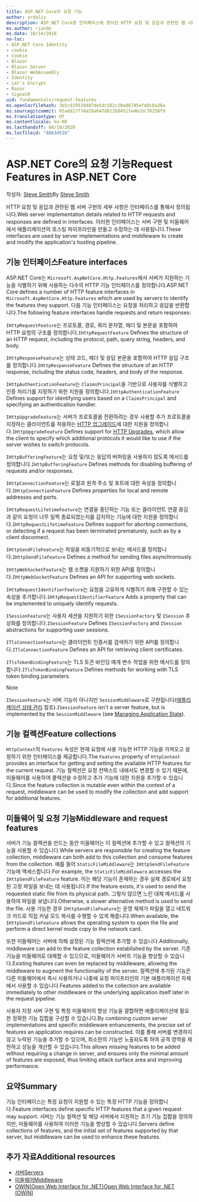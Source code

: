 ```yaml
---
title: ASP.NET Core의 요청 기능
author: ardalis
description: ASP.NET Core용 인터페이스에 정의된 HTTP 요청 및 응답과 관련된 웹 서버 구현 세부 사항에 대해 알아봅니다.
ms.author: riande
ms.date: 10/14/2016
no-loc:
- ASP.NET Core Identity
- cookie
- Cookie
- Blazor
- Blazor Server
- Blazor WebAssembly
- Identity
- Let's Encrypt
- Razor
- SignalR
uid: fundamentals/request-features
ms.openlocfilehash: 3b5c929519407de5dc582c10a86745efddc8a38a
ms.sourcegitcommit: 65add17f74a29a647d812b04517e46cbc78258f9
ms.translationtype: HT
ms.contentlocale: ko-KR
ms.lasthandoff: 08/19/2020
ms.locfileid: "88634516"
---
```

# <a name="request-features-in-aspnet-core"></a><span data-ttu-id="f2c45-103">ASP.NET Core의 요청 기능</span><span class="sxs-lookup"><span data-stu-id="f2c45-103">Request Features in ASP.NET Core</span></span>

<span data-ttu-id="f2c45-104">작성자: [Steve Smith](https://ardalis.com/)</span><span class="sxs-lookup"><span data-stu-id="f2c45-104">By [Steve Smith](https://ardalis.com/)</span></span>

<span data-ttu-id="f2c45-105">HTTP 요청 및 응답과 관련된 웹 서버 구현의 세부 사항은 인터페이스를 통해서 정의됩니다.</span><span class="sxs-lookup"><span data-stu-id="f2c45-105">Web server implementation details related to HTTP requests and responses are defined in interfaces.</span></span> <span data-ttu-id="f2c45-106">이러한 인터페이스는 서버 구현 및 미들웨어에서 애플리케이션의 호스팅 파이프라인을 만들고 수정하는 데 사용됩니다.</span><span class="sxs-lookup"><span data-stu-id="f2c45-106">These interfaces are used by server implementations and middleware to create and modify the application's hosting pipeline.</span></span>

## <a name="feature-interfaces"></a><span data-ttu-id="f2c45-107">기능 인터페이스</span><span class="sxs-lookup"><span data-stu-id="f2c45-107">Feature interfaces</span></span>

<span data-ttu-id="f2c45-108">ASP.NET Core는 `Microsoft.AspNetCore.Http.Features`에서 서버가 지원하는 기능을 식별하기 위해 사용하는 다수의 HTTP 기능 인터페이스를 정의합니다.</span><span class="sxs-lookup"><span data-stu-id="f2c45-108">ASP.NET Core defines a number of HTTP feature interfaces in `Microsoft.AspNetCore.Http.Features` which are used by servers to identify the features they support.</span></span> <span data-ttu-id="f2c45-109">다음 기능 인터페이스는 요청을 처리하고 응답을 반환합니다.</span><span class="sxs-lookup"><span data-stu-id="f2c45-109">The following feature interfaces handle requests and return responses:</span></span>

<span data-ttu-id="f2c45-110">`IHttpRequestFeature`는 프로토콜, 경로, 쿼리 문자열, 헤더 및 본문을 포함하여 HTTP 요청의 구조를 정의합니다.</span><span class="sxs-lookup"><span data-stu-id="f2c45-110">`IHttpRequestFeature` Defines the structure of an HTTP request, including the protocol, path, query string, headers, and body.</span></span>

<span data-ttu-id="f2c45-111">`IHttpResponseFeature`는 상태 코드, 헤더 및 응답 본문을 포함하여 HTTP 응답 구조를 정의합니다.</span><span class="sxs-lookup"><span data-stu-id="f2c45-111">`IHttpResponseFeature` Defines the structure of an HTTP response, including the status code, headers, and body of the response.</span></span>

<span data-ttu-id="f2c45-112">`IHttpAuthenticationFeature`는 `ClaimsPrincipal`을 기반으로 사용자를 식별하고 인증 처리기를 지정하기 위한 지원을 정의합니다.</span><span class="sxs-lookup"><span data-stu-id="f2c45-112">`IHttpAuthenticationFeature` Defines support for identifying users based on a `ClaimsPrincipal` and specifying an authentication handler.</span></span>

<span data-ttu-id="f2c45-113">`IHttpUpgradeFeature`는 서버가 프로토콜을 전환하려는 경우 사용할 추가 프로토콜을 지정하는 클라이언트를 허용하는 [HTTP 업그레이드](https://tools.ietf.org/html/rfc2616.html#section-14.42)에 대한 지원을 정의합니다.</span><span class="sxs-lookup"><span data-stu-id="f2c45-113">`IHttpUpgradeFeature` Defines support for [HTTP Upgrades](https://tools.ietf.org/html/rfc2616.html#section-14.42), which allow the client to specify which additional protocols it would like to use if the server wishes to switch protocols.</span></span>

<span data-ttu-id="f2c45-114">`IHttpBufferingFeature`는 요청 및/또는 응답의 버퍼링을 사용하지 않도록 메서드를 정의합니다.</span><span class="sxs-lookup"><span data-stu-id="f2c45-114">`IHttpBufferingFeature` Defines methods for disabling buffering of requests and/or responses.</span></span>

<span data-ttu-id="f2c45-115">`IHttpConnectionFeature`는 로컬과 원격 주소 및 포트에 대한 속성을 정의합니다.</span><span class="sxs-lookup"><span data-stu-id="f2c45-115">`IHttpConnectionFeature` Defines properties for local and remote addresses and ports.</span></span>

<span data-ttu-id="f2c45-116">`IHttpRequestLifetimeFeature`는 연결을 중단하는 기능 또는 클라이언트 연결 끊김과 같이 요청이 너무 일찍 종료되었는지를 감지하는 기능에 대한 지원을 정의합니다.</span><span class="sxs-lookup"><span data-stu-id="f2c45-116">`IHttpRequestLifetimeFeature` Defines support for aborting connections, or detecting if a request has been terminated prematurely, such as by a client disconnect.</span></span>

<span data-ttu-id="f2c45-117">`IHttpSendFileFeature`는 파일을 비동기적으로 보내는 메서드를 정의합니다.</span><span class="sxs-lookup"><span data-stu-id="f2c45-117">`IHttpSendFileFeature` Defines a method for sending files asynchronously.</span></span>

<span data-ttu-id="f2c45-118">`IHttpWebSocketFeature`는 웹 소켓을 지원하기 위한 API를 정의합니다.</span><span class="sxs-lookup"><span data-stu-id="f2c45-118">`IHttpWebSocketFeature` Defines an API for supporting web sockets.</span></span>

<span data-ttu-id="f2c45-119">`IHttpRequestIdentifierFeature`는 요청을 고유하게 식별하기 위해 구현할 수 있는 속성을 추가합니다.</span><span class="sxs-lookup"><span data-stu-id="f2c45-119">`IHttpRequestIdentifierFeature` Adds a property that can be implemented to uniquely identify requests.</span></span>

<span data-ttu-id="f2c45-120">`ISessionFeature`는 사용자 세션을 지원하기 위한 `ISessionFactory` 및 `ISession` 추상화를 정의합니다.</span><span class="sxs-lookup"><span data-stu-id="f2c45-120">`ISessionFeature` Defines `ISessionFactory` and `ISession` abstractions for supporting user sessions.</span></span>

<span data-ttu-id="f2c45-121">`ITlsConnectionFeature`는 클라이언트 인증서를 검색하기 위한 API를 정의합니다.</span><span class="sxs-lookup"><span data-stu-id="f2c45-121">`ITlsConnectionFeature` Defines an API for retrieving client certificates.</span></span>

<span data-ttu-id="f2c45-122">`ITlsTokenBindingFeature`는 TLS 토큰 바인딩 매개 변수 작업을 위한 메서드를 정의합니다.</span><span class="sxs-lookup"><span data-stu-id="f2c45-122">`ITlsTokenBindingFeature` Defines methods for working with TLS token binding parameters.</span></span>

> [!NOTE]
> <span data-ttu-id="f2c45-123">`ISessionFeature`는 서버 기능이 아니지만 `SessionMiddleware`로 구현됩니다([애플리케이션 상태 관리](app-state.md) 참조).</span><span class="sxs-lookup"><span data-stu-id="f2c45-123">`ISessionFeature` isn't a server feature, but is implemented by the `SessionMiddleware` (see [Managing Application State](app-state.md)).</span></span>

## <a name="feature-collections"></a><span data-ttu-id="f2c45-124">기능 컬렉션</span><span class="sxs-lookup"><span data-stu-id="f2c45-124">Feature collections</span></span>

<span data-ttu-id="f2c45-125">`HttpContext`의 `Features` 속성은 현재 요청에 사용 가능한 HTTP 기능을 가져오고 설정하기 위한 인터페이스를 제공합니다.</span><span class="sxs-lookup"><span data-stu-id="f2c45-125">The `Features` property of `HttpContext` provides an interface for getting and setting the available HTTP features for the current request.</span></span> <span data-ttu-id="f2c45-126">기능 컬렉션은 요청 컨텍스트 내에서도 변경할 수 있기 때문에, 미들웨어를 사용하여 콜렉션을 수정하고 추가 기능에 대한 지원을 추가할 수 있습니다.</span><span class="sxs-lookup"><span data-stu-id="f2c45-126">Since the feature collection is mutable even within the context of a request, middleware can be used to modify the collection and add support for additional features.</span></span>

## <a name="middleware-and-request-features"></a><span data-ttu-id="f2c45-127">미들웨어 및 요청 기능</span><span class="sxs-lookup"><span data-stu-id="f2c45-127">Middleware and request features</span></span>

<span data-ttu-id="f2c45-128">서버가 기능 컬렉션을 만드는 동안 미들웨어는 이 컬렉션에 추가할 수 있고 컬렉션의 기능을 사용할 수 있습니다.</span><span class="sxs-lookup"><span data-stu-id="f2c45-128">While servers are responsible for creating the feature collection, middleware can both add to this collection and consume features from the collection.</span></span> <span data-ttu-id="f2c45-129">예를 들어 `StaticFileMiddleware`는 `IHttpSendFileFeature` 기능에 액세스합니다.</span><span class="sxs-lookup"><span data-stu-id="f2c45-129">For example, the `StaticFileMiddleware` accesses the `IHttpSendFileFeature` feature.</span></span> <span data-ttu-id="f2c45-130">이는 해당 기능이 존재하는 경우 실제 경로에서 요청된 고정 파일을 보내는 데 사용됩니다.</span><span class="sxs-lookup"><span data-stu-id="f2c45-130">If the feature exists, it's used to send the requested static file from its physical path.</span></span> <span data-ttu-id="f2c45-131">그렇지 않으면 느린 대체 메서드를 사용하여 파일을 보냅니다.</span><span class="sxs-lookup"><span data-stu-id="f2c45-131">Otherwise, a slower alternative method is used to send the file.</span></span> <span data-ttu-id="f2c45-132">사용 가능한 경우 `IHttpSendFileFeature`는 운영 체제가 파일을 열고 네트워크 카드로 직접 커널 모드 복사를 수행할 수 있게 해줍니다.</span><span class="sxs-lookup"><span data-stu-id="f2c45-132">When available, the `IHttpSendFileFeature` allows the operating system to open the file and perform a direct kernel mode copy to the network card.</span></span>

<span data-ttu-id="f2c45-133">또한 미들웨어는 서버에 의해 설정된 기능 컬렉션에 추가할 수 있습니다.</span><span class="sxs-lookup"><span data-stu-id="f2c45-133">Additionally, middleware can add to the feature collection established by the server.</span></span> <span data-ttu-id="f2c45-134">기존 기능을 미들웨어로 대체할 수 있으므로, 미들웨어가 서버의 기능을 향상할 수 있습니다.</span><span class="sxs-lookup"><span data-stu-id="f2c45-134">Existing features can even be replaced by middleware, allowing the middleware to augment the functionality of the server.</span></span> <span data-ttu-id="f2c45-135">컬렉션에 추가된 기능은 다른 미들웨어에서 즉시 사용하거나 나중에 요청 파이프라인의 기본 애플리케이션 자체에서 사용할 수 있습니다.</span><span class="sxs-lookup"><span data-stu-id="f2c45-135">Features added to the collection are available immediately to other middleware or the underlying application itself later in the request pipeline.</span></span>

<span data-ttu-id="f2c45-136">사용자 지정 서버 구현 및 특정 미들웨어의 향상 기능을 결합하면 애플리케이션에 필요한 정확한 기능 집합을 구성할 수 있습니다.</span><span class="sxs-lookup"><span data-stu-id="f2c45-136">By combining custom server implementations and specific middleware enhancements, the precise set of features an application requires can be constructed.</span></span> <span data-ttu-id="f2c45-137">이를 통해 서버를 변경하지 않고 누락된 기능을 추가할 수 있으며, 최소한의 기능만 노출되도록 하여 공격 영역을 제한하고 성능을 개선할 수 있습니다.</span><span class="sxs-lookup"><span data-stu-id="f2c45-137">This allows missing features to be added without requiring a change in server, and ensures only the minimal amount of features are exposed, thus limiting attack surface area and improving performance.</span></span>

## <a name="summary"></a><span data-ttu-id="f2c45-138">요약</span><span class="sxs-lookup"><span data-stu-id="f2c45-138">Summary</span></span>

<span data-ttu-id="f2c45-139">기능 인터페이스는 특정 요청이 지원할 수 있는 특정 HTTP 기능을 정의합니다.</span><span class="sxs-lookup"><span data-stu-id="f2c45-139">Feature interfaces define specific HTTP features that a given request may support.</span></span> <span data-ttu-id="f2c45-140">서버는 기능 컬렉션 및 해당 서버에서 지원하는 초기 기능 집합을 정의하지만, 미들웨어를 사용하여 이러한 기능을 향상할 수 있습니다.</span><span class="sxs-lookup"><span data-stu-id="f2c45-140">Servers define collections of features, and the initial set of features supported by that server, but middleware can be used to enhance these features.</span></span>

## <a name="additional-resources"></a><span data-ttu-id="f2c45-141">추가 자료</span><span class="sxs-lookup"><span data-stu-id="f2c45-141">Additional resources</span></span>

* [<span data-ttu-id="f2c45-142">서버</span><span class="sxs-lookup"><span data-stu-id="f2c45-142">Servers</span></span>](xref:fundamentals/servers/index)
* [<span data-ttu-id="f2c45-143">미들웨어</span><span class="sxs-lookup"><span data-stu-id="f2c45-143">Middleware</span></span>](xref:fundamentals/middleware/index)
* [<span data-ttu-id="f2c45-144">OWIN(Open Web Interface for .NET)</span><span class="sxs-lookup"><span data-stu-id="f2c45-144">Open Web Interface for .NET (OWIN)</span></span>](xref:fundamentals/owin)
